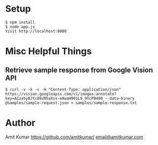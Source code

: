 # Setup
``` shell
$ npm install
$ node app.js
Visit http://localhost:8080

```

# Misc Helpful Things

## Retrieve sample response from Google Vision API
`$ curl -v -k -s -H "Content-Type: application/json" https://vision.googleapis.com/v1/images:annotate?key=AIzaSyBJtc89zRhaXss-eAwaH901L9_9YcPB408 --data-binary @samples/sample-request.json > samples/sample-response.txt`

# Author
Amit Kumar
https://github.com/amitkumar/
email@amitkumar.com